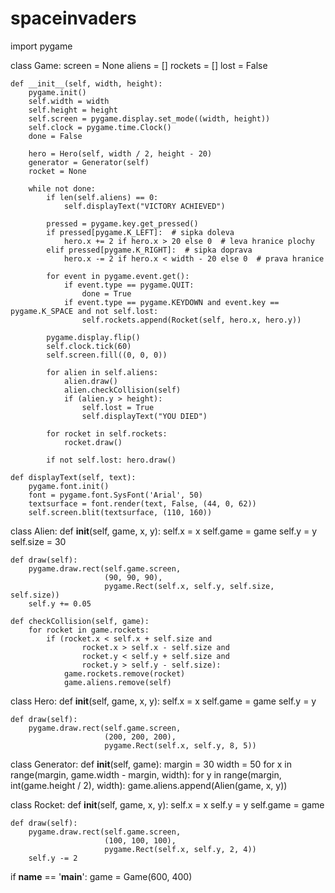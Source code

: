 # spaceinvaders
import pygame


class Game:
    screen = None
    aliens = []
    rockets = []
    lost = False

    def __init__(self, width, height):
        pygame.init()
        self.width = width
        self.height = height
        self.screen = pygame.display.set_mode((width, height))
        self.clock = pygame.time.Clock()
        done = False

        hero = Hero(self, width / 2, height - 20)
        generator = Generator(self)
        rocket = None

        while not done:
            if len(self.aliens) == 0:
                self.displayText("VICTORY ACHIEVED")

            pressed = pygame.key.get_pressed()
            if pressed[pygame.K_LEFT]:  # sipka doleva
                hero.x += 2 if hero.x > 20 else 0  # leva hranice plochy
            elif pressed[pygame.K_RIGHT]:  # sipka doprava
                hero.x -= 2 if hero.x < width - 20 else 0  # prava hranice

            for event in pygame.event.get():
                if event.type == pygame.QUIT:
                    done = True
                if event.type == pygame.KEYDOWN and event.key == pygame.K_SPACE and not self.lost:
                    self.rockets.append(Rocket(self, hero.x, hero.y))

            pygame.display.flip()
            self.clock.tick(60)
            self.screen.fill((0, 0, 0))

            for alien in self.aliens:
                alien.draw()
                alien.checkCollision(self)
                if (alien.y > height):
                    self.lost = True
                    self.displayText("YOU DIED")

            for rocket in self.rockets:
                rocket.draw()

            if not self.lost: hero.draw()

    def displayText(self, text):
        pygame.font.init()
        font = pygame.font.SysFont('Arial', 50)
        textsurface = font.render(text, False, (44, 0, 62))
        self.screen.blit(textsurface, (110, 160))


class Alien:
    def __init__(self, game, x, y):
        self.x = x
        self.game = game
        self.y = y
        self.size = 30

    def draw(self):
        pygame.draw.rect(self.game.screen,
                         (90, 90, 90),
                         pygame.Rect(self.x, self.y, self.size, self.size))
        self.y += 0.05

    def checkCollision(self, game):
        for rocket in game.rockets:
            if (rocket.x < self.x + self.size and
                    rocket.x > self.x - self.size and
                    rocket.y < self.y + self.size and
                    rocket.y > self.y - self.size):
                game.rockets.remove(rocket)
                game.aliens.remove(self)


class Hero:
    def __init__(self, game, x, y):
        self.x = x
        self.game = game
        self.y = y

    def draw(self):
        pygame.draw.rect(self.game.screen,
                         (200, 200, 200),
                         pygame.Rect(self.x, self.y, 8, 5))


class Generator:
    def __init__(self, game):
        margin = 30
        width = 50
        for x in range(margin, game.width - margin, width):
            for y in range(margin, int(game.height / 2), width):
                game.aliens.append(Alien(game, x, y))


class Rocket:
    def __init__(self, game, x, y):
        self.x = x
        self.y = y
        self.game = game

    def draw(self):
        pygame.draw.rect(self.game.screen,  
                         (100, 100, 100),
                         pygame.Rect(self.x, self.y, 2, 4))
        self.y -= 2 


if __name__ == '__main__':
    game = Game(600, 400)
